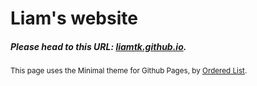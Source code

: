 # Liam's website

##### Please head to this URL: <a href = 'liamtk.github.io'>liamtk.github.io</a>.

<sup> This page uses the Minimal theme for Github Pages, by <a href='https://github.com/orderedlist/minimal'>Ordered List</a>. </sup>


